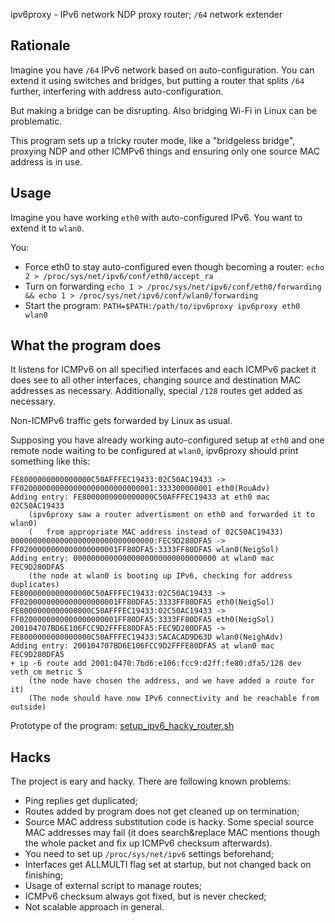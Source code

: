 ipv6proxy - IPv6 network NDP proxy router; `/64` network extender

Rationale
---
Imagine you have `/64` IPv6 network based on auto-configuration.
You can extend it using switches and bridges, but putting a router that splits `/64` further, interfering with address auto-configuration.

But making a bridge can be disrupting. Also bridging Wi-Fi in Linux can be problematic.

This program sets up a tricky router mode, like a "bridgeless bridge", proxying NDP and other ICMPv6 things and ensuring only one source MAC address is in use.

Usage
---

Imagine you have working `eth0` with auto-configured IPv6. You want to extend it to `wlan0`.

You:

* Force eth0 to stay auto-configured even though becoming a router: `echo 2 > /proc/sys/net/ipv6/conf/eth0/accept_ra`
* Turn on forwarding `echo 1 > /proc/sys/net/ipv6/conf/eth0/forwarding && echo 1 > /proc/sys/net/ipv6/conf/wlan0/forwarding`
* Start the program: `PATH=$PATH:/path/to/ipv6proxy ipv6proxy eth0 wlan0`

What the program does
---
It listens for ICMPv6 on all specified interfaces and each ICMPv6 packet it does see to all other interfaces, changing source and destination MAC addresses as necessary.
Additionally, special `/128` routes get added as necessary.

Non-ICMPv6 traffic gets forwarded by Linux as usual.

Supposing you have already working auto-configured setup at `eth0` and one remote node waiting to be configured at `wlan0`, ipv6proxy should print something like this:

```
FE8000000000000000C50AFFFEC19433:02C50AC19433 -> FF020000000000000000000000000001:333300000001 eth0(RouAdv)
Adding entry: FE8000000000000000C50AFFFEC19433 at eth0 mac 02C50AC19433
    (ipv6proxy saw a router advertisment on eth0 and forwarded it to wlan0) 
    (   from appropriate MAC address instead of 02C50AC19433)
00000000000000000000000000000000:FEC9D280DFA5 -> FF0200000000000000000001FF80DFA5:3333FF80DFA5 wlan0(NeigSol)
Adding entry: 00000000000000000000000000000000 at wlan0 mac FEC9D280DFA5
    (the node at wlan0 is booting up IPv6, checking for address duplicates)
FE8000000000000000C50AFFFEC19433:02C50AC19433 -> FF0200000000000000000001FF80DFA5:3333FF80DFA5 eth0(NeigSol)
FE8000000000000000C50AFFFEC19433:02C50AC19433 -> FF0200000000000000000001FF80DFA5:3333FF80DFA5 eth0(NeigSol)
200104707BD6E106FCC9D2FFFE80DFA5:FEC9D280DFA5 -> FE8000000000000000C50AFFFEC19433:5ACACAD9D63D wlan0(NeighAdv)
Adding entry: 200104707BD6E106FCC9D2FFFE80DFA5 at wlan0 mac FEC9D280DFA5
+ ip -6 route add 2001:0470:7bd6:e106:fcc9:d2ff:fe80:dfa5/128 dev veth_cm metric 5
    (the node have chosen the address, and we have added a route for it)
    (The node should have now IPv6 connectivity and be reachable from outside)
```

Prototype of the program: [setup_ipv6_hacky_router.sh](https://gist.github.com/vi/9633572)

Hacks
---
The project is eary and hacky. There are following known problems:

* Ping replies get duplicated;
* Routes added by program does not get cleaned up on termination;
* Source MAC address substitution code is hacky. Some special source MAC addresses may fail (it does search&replace MAC mentions though the whole packet and fix up ICMPv6 checksum afterwards).
* You need to set up `/proc/sys/net/ipv6` settings beforehand;
* Interfaces get ALLMULTI flag set at startup, but not changed back on finishing;
* Usage of external script to manage routes;
* ICMPv6 checksum always got fixed, but is never checked;
* Not scalable approach in general.
